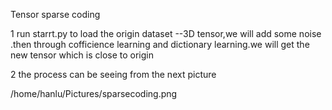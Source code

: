 Tensor sparse coding 

1 run starrt.py to load the origin dataset --3D tensor,we will add some noise .then through cofficience learning and dictionary learning.we will get the new tensor which is close to origin


2 the process can be seeing from the next picture

/home/hanlu/Pictures/sparsecoding.png

